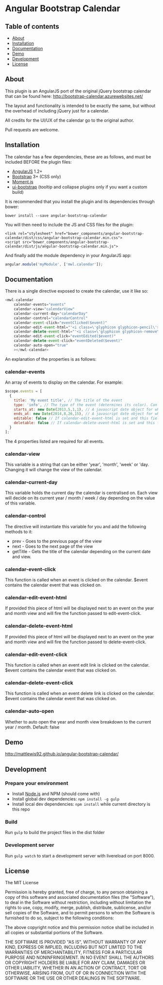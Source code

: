 # Angular Bootstrap Calendar

## Table of contents

- [About](#about)
- [Installation](#installation)
- [Documentation](#documentation)
- [Demo](#demo)
- [Development](#development)
- [License](#licence)

## About

This plugin is an AngularJS port of the original jQuery bootstrap calendar that can be found here:
http://bootstrap-calendar.azurewebsites.net/

The layout and functionality is intended to be exactly the same, but without the overhead of including jQuery just for a calendar. 

All credits for the UI/UX of the calendar go to the original author.

Pull requests are welcome.

## Installation

The calendar has a few dependencies, these are as follows, and must be included BEFORE the plugin files:

* [AngularJS](https://angularjs.org/) 1.2+
* [Bootstrap](http://getbootstrap.com/) 3+ (CSS only)
* [Moment.js](http://momentjs.com/)
* [ui-bootstrap](http://angular-ui.github.io/bootstrap/) (tooltip and collapse plugins only if you want a custom build)

It is recommended that you install the plugin and its dependencies through bower:

```
bower install --save angular-bootstrap-calendar
```

You will then need to include the JS and CSS files for the plugin:

```
<link rel="stylesheet" href="bower_components/angular-bootstrap-calendar/dist/css/angular-bootstrap-calendar.min.css">
<script src="bower_components/angular-bootstrap-calendar/dist/js/angular-bootstrap-calendar.min.js">
```

And finally add the module dependency in your AngularJS app:

```javascript
angular.module('myModule', ['mwl.calendar']);
```

## Documentation

There is a single directive exposed to create the calendar, use it like so:
```javascript
<mwl-calendar
    calendar-events="events"
    calendar-view="calendarView"
    calendar-current-day="calendarDay"
    calendar-control="calendarControl"
    calendar-event-click="eventClicked($event)"
    calendar-edit-event-html="'<i class=\'glyphicon glyphicon-pencil\'></i>'"
    calendar-delete-event-html="'<i class=\'glyphicon glyphicon-remove\'></i>'"
    calendar-edit-event-click="eventEdited($event)"
    calendar-delete-event-click="eventDeleted($event)"
    calendar-auto-open="true"
    ></mwl-calendar>
```

An explanation of the properties is as follows:

### calendar-events

An array of events to display on the calendar. For example:
```javascript
$scope.events = [
  {
    title: 'My event title', // The title of the event
    type: 'info', // The type of the event (determines its color). Can be important, warning, info, inverse, success or special
    starts_at: new Date(2013,5,1,1), // A javascript date object for when the event starts
    ends_at: new Date(2014,8,26,15), // A javascript date object for when the event ends
    editable: false // If calendar-edit-event-html is set and this field is explicitly set to false then dont make it editable
    deletable: false // If calendar-delete-event-html is set and this field is explicitly set to false then dont make it deleteable
  }
];
```

The 4 properties listed are required for all events.

### calendar-view

This variable is a string that can be either 'year', 'month', 'week' or 'day. Changing it will change the view of the calendar.

### calendar-current-day

This variable holds the current day the calendar is centralised on. Each view will decide on its current year / month / week / day depending on the value of this variable.

### calendar-control

The directive will instantiate this variable for you and add the following methods to it:
* prev - Goes to the previous page of the view
* next - Goes to the next page of the view
* getTitle - Gets the title of the calendar depending on the current date and view.

### calendar-event-click 

This function is called when an event is clicked on the calendar. $event contains the calendar event that was clicked on.

### calendar-edit-event-html 

If provided this piece of html will be displayed next to an event on the year and month view and will fire the function passed to edit-event-click.

### calendar-delete-event-html 

If provided this piece of html will be displayed next to an event on the year and month view and will fire the function passed to delete-event-click.

### calendar-edit-event-click 

This function is called when an event edit link is clicked on the calendar. $event contains the calendar event that was clicked on.

### calendar-delete-event-click 

This function is called when an event delete link is clicked on the calendar. $event contains the calendar event that was clicked on.

### calendar-auto-open

Whether to auto open the year and month view breakdown to the current year / month. Default: false

## Demo

http://mattlewis92.github.io/angular-bootstrap-calendar/

## Development

### Prepare your environment
* Install [Node.js](http://nodejs.org/) and NPM (should come with)
* Install global dev dependencies: `npm install -g gulp`
* Install local dev dependencies: `npm install` while current directory is this repo

### Build
Run `gulp` to build the project files in the dist folder

### Development server
Run `gulp watch` to start a development server with livereload on port 8000. 

## License

The MIT License

Permission is hereby granted, free of charge, to any person obtaining a copy
of this software and associated documentation files (the "Software"), to deal
in the Software without restriction, including without limitation the rights
to use, copy, modify, merge, publish, distribute, sublicense, and/or sell
copies of the Software, and to permit persons to whom the Software is
furnished to do so, subject to the following conditions:

The above copyright notice and this permission notice shall be included in
all copies or substantial portions of the Software.

THE SOFTWARE IS PROVIDED "AS IS", WITHOUT WARRANTY OF ANY KIND, EXPRESS OR
IMPLIED, INCLUDING BUT NOT LIMITED TO THE WARRANTIES OF MERCHANTABILITY,
FITNESS FOR A PARTICULAR PURPOSE AND NONINFRINGEMENT. IN NO EVENT SHALL THE
AUTHORS OR COPYRIGHT HOLDERS BE LIABLE FOR ANY CLAIM, DAMAGES OR OTHER
LIABILITY, WHETHER IN AN ACTION OF CONTRACT, TORT OR OTHERWISE, ARISING FROM,
OUT OF OR IN CONNECTION WITH THE SOFTWARE OR THE USE OR OTHER DEALINGS IN
THE SOFTWARE.
